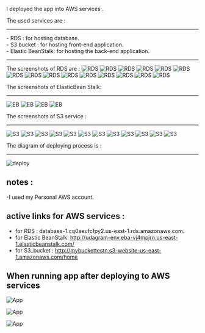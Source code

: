 I deployed the app into AWS services .

The used services are :
<hr/>
- RDS : for hosting database.<br/>
- S3 bucket : for hosting front-end application.<br/>
- Elastic BeanStalk: for hosting the back-end application.<br/>
<hr/>

The screenshots of RDS are :
![RDS](imgs/RDS_1.png)
![RDS](imgs/RDS_2.png)
![RDS](imgs/RDS_3.png)
![RDS](imgs/RDS_4.png)
![RDS](imgs/RDS_5.png)
![RDS](imgs/RDS_6.png)
![RDS](imgs/RDS_7.png)
![RDS](imgs/RDS_8.png)
![RDS](imgs/RDS_9.png)
![RDS](imgs/RDS_10.png)
![RDS](imgs/RDS_11.png)
![RDS](imgs/RDS_12.png)
![RDS](imgs/RDS_13.png)
![RDS](imgs/RDS_14.png)
![RDS](imgs/RDS_15.png)



The screenshots of ElasticBean Stalk:
<hr/>

![EB](imgs/EB_1.PNG)
![EB](imgs/EB_2.PNG)
![EB](imgs/EB_3.png)
![EB](imgs/EB_4.PNG)

The screenshots of S3 service :
<hr/>

![S3](imgs/S3_1.png)
![S3](imgs/S3_2.png)
![S3](imgs/S3_3.png)
![S3](imgs/S3_4.png)
![S3](imgs/S3_5.png)
![S3](imgs/S3_6.JPG)
![S3](imgs/S3_7.png)
![S3](imgs/S3_8.png)
![S3](imgs/S3_9.png)
![S3](imgs/S3_10.png)
![S3](imgs/S3_11.png)
![S3](imgs/S3_12.png)

The diagram of deploying process is :
<hr/>

![deploy](imgs/AWS_services.png)

## notes :<br/> 
-I used my Personal AWS account.

## active links for AWS services :<br/>
- for RDS : database-1.cq0aeufcfpy2.us-east-1.rds.amazonaws.com.<br/>
- for Elastic BeanStalk: http://udagram-env.eba-vj4mpjrn.us-east-1.elasticbeanstalk.com/ <br/>
- for S3_bucket : http://mybuckettestn.s3-website-us-east-1.amazonaws.com/home


## When running app after deploying to AWS services 
![App](imgs/app_1.png)

![App](imgs/app_2.png)

![App](imgs/app_3.png)

